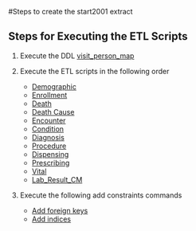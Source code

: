 #Steps to create the start2001 extract 


## Steps for Executing the ETL Scripts 
1. Execute the DDL [visit_person_map](create_patient_visit_start2001.sql)
2. Execute the ETL scripts in the following order 
    - [Demographic](https://github.com/PEDSnet/pedsnetcdm_to_pcornetcdm/tree/master/v2.6_to_3.1/ETL%20Scripts/start2001/Demographic_ETL.sql)
    - [Enrollment](https://github.com/PEDSnet/pedsnetcdm_to_pcornetcdm/tree/master/v2.6_to_3.1/ETL%20Scripts/start2001/Enrollment_ETL.sql)
    - [Death](https://github.com/PEDSnet/pedsnetcdm_to_pcornetcdm/tree/master/v2.6_to_3.1/ETL%20Scripts/start2001/Death_ETL.sql)
    - [Death Cause](https://github.com/PEDSnet/pedsnetcdm_to_pcornetcdm/tree/master/v2.6_to_3.1/ETL%20Scripts/start2001/Death_Cause_ETL.sql)
    - [Encounter](https://github.com/PEDSnet/pedsnetcdm_to_pcornetcdm/tree/master/v2.6_to_3.1/ETL%20Scripts/start2001/Encounter_ETL.sql)
    - [Condition](https://github.com/PEDSnet/pedsnetcdm_to_pcornetcdm/tree/master/v2.6_to_3.1/ETL%20Scripts/start2001/Condition_ETL.sql)
    - [Diagnosis](https://github.com/PEDSnet/pedsnetcdm_to_pcornetcdm/tree/master/v2.6_to_3.1/ETL%20Scripts/start2001/Diagnosis_ETL.sql)
    - [Procedure](https://github.com/PEDSnet/pedsnetcdm_to_pcornetcdm/tree/master/v2.6_to_3.1/ETL%20Scripts/start2001/Procedure_ETL.sql)
    - [Dispensing](https://github.com/PEDSnet/pedsnetcdm_to_pcornetcdm/tree/master/v2.6_to_3.1/ETL%20Scripts/start2001/Dispensing_ETL.sql)
    - [Prescribing](https://github.com/PEDSnet/pedsnetcdm_to_pcornetcdm/tree/master/v2.6_to_3.1/ETL%20Scripts/start2001/Prescribing_ETL.sql)
    - [Vital](https://github.com/PEDSnet/pedsnetcdm_to_pcornetcdm/tree/master/v2.6_to_3.1/ETL%20Scripts/start2001/Vital_ETL.sql)
    - [Lab\_Result\_CM](https://github.com/PEDSnet/pedsnetcdm_to_pcornetcdm/tree/master/v2.6_to_3.1/ETL%20Scripts/start2001/Lab_Result_CM_ETL.sql)
3. Execute the following add constraints commands

	- [Add foreign keys](FK_statements.sql)
	- [Add indices](index_statements.sql)

